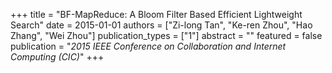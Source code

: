 +++
title = "BF-MapReduce: A Bloom Filter Based Efficient Lightweight Search"
date = 2015-01-01
authors = ["Zi-long Tan", "Ke-ren Zhou", "Hao Zhang", "Wei Zhou"]
publication_types = ["1"]
abstract = ""
featured = false
publication = "*2015 IEEE Conference on Collaboration and Internet Computing (CIC)*"
+++


